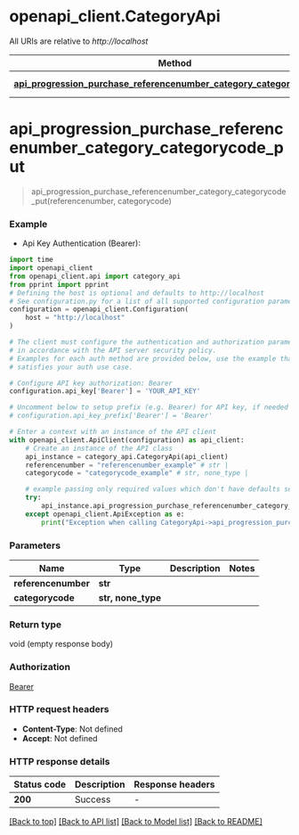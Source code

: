 # openapi_client.CategoryApi

All URIs are relative to *http://localhost*

Method | HTTP request | Description
------------- | ------------- | -------------
[**api_progression_purchase_referencenumber_category_categorycode_put**](CategoryApi.md#api_progression_purchase_referencenumber_category_categorycode_put) | **PUT** /api/progression/purchase/{referencenumber}/category/{categorycode} | 


# **api_progression_purchase_referencenumber_category_categorycode_put**
> api_progression_purchase_referencenumber_category_categorycode_put(referencenumber, categorycode)



### Example

* Api Key Authentication (Bearer):
```python
import time
import openapi_client
from openapi_client.api import category_api
from pprint import pprint
# Defining the host is optional and defaults to http://localhost
# See configuration.py for a list of all supported configuration parameters.
configuration = openapi_client.Configuration(
    host = "http://localhost"
)

# The client must configure the authentication and authorization parameters
# in accordance with the API server security policy.
# Examples for each auth method are provided below, use the example that
# satisfies your auth use case.

# Configure API key authorization: Bearer
configuration.api_key['Bearer'] = 'YOUR_API_KEY'

# Uncomment below to setup prefix (e.g. Bearer) for API key, if needed
# configuration.api_key_prefix['Bearer'] = 'Bearer'

# Enter a context with an instance of the API client
with openapi_client.ApiClient(configuration) as api_client:
    # Create an instance of the API class
    api_instance = category_api.CategoryApi(api_client)
    referencenumber = "referencenumber_example" # str | 
    categorycode = "categorycode_example" # str, none_type | 

    # example passing only required values which don't have defaults set
    try:
        api_instance.api_progression_purchase_referencenumber_category_categorycode_put(referencenumber, categorycode)
    except openapi_client.ApiException as e:
        print("Exception when calling CategoryApi->api_progression_purchase_referencenumber_category_categorycode_put: %s\n" % e)
```


### Parameters

Name | Type | Description  | Notes
------------- | ------------- | ------------- | -------------
 **referencenumber** | **str**|  |
 **categorycode** | **str, none_type**|  |

### Return type

void (empty response body)

### Authorization

[Bearer](../README.md#Bearer)

### HTTP request headers

 - **Content-Type**: Not defined
 - **Accept**: Not defined


### HTTP response details
| Status code | Description | Response headers |
|-------------|-------------|------------------|
**200** | Success |  -  |

[[Back to top]](#) [[Back to API list]](../README.md#documentation-for-api-endpoints) [[Back to Model list]](../README.md#documentation-for-models) [[Back to README]](../README.md)

